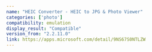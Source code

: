 ```yaml
---
name: "HEIC Converter - HEIC to JPG & Photo Viewer"
categories: ['photo']
compatibility: emulation
display_result: "Compatible"
version_from: "2.2.11.0"
link: https://apps.microsoft.com/detail/9NS67S0NTLZW
---
```

